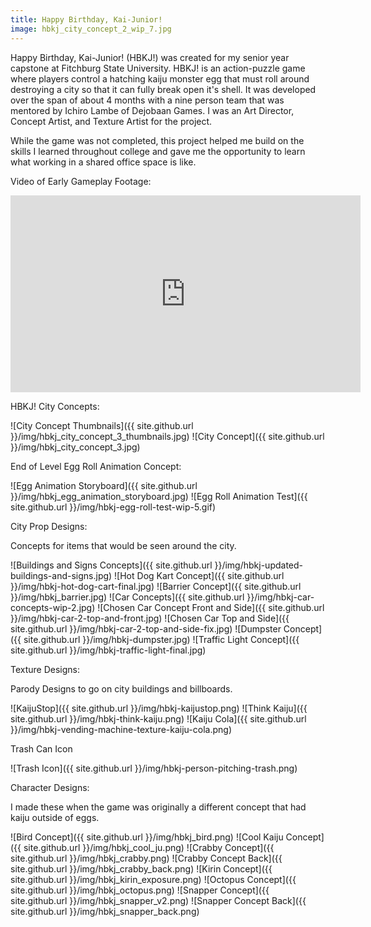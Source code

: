 ```yaml
---
title: Happy Birthday, Kai-Junior!
image: hbkj_city_concept_2_wip_7.jpg
---
```


Happy Birthday, Kai-Junior! (HBKJ!) was created for my senior year capstone at Fitchburg State University. HBKJ! is an action-puzzle game where players control a hatching kaiju monster egg that must roll around destroying a city so that it can fully break open it's shell. It was developed over the span of about 4 months with a nine person team that was mentored by Ichiro Lambe of Dejobaan Games. I was an Art Director, Concept Artist, and Texture Artist for the project.

While the game was not completed, this project helped me build on the skills I learned throughout college and gave me the opportunity to learn what working in a shared office space is like.

Video of Early Gameplay Footage:

<iframe width="560" height="315" src="https://www.youtube.com/embed/mgxDuZaSL1c" frameborder="0" allow="autoplay; encrypted-media" allowfullscreen></iframe>

HBKJ! City Concepts:

![City Concept Thumbnails]({{ site.github.url }}/img/hbkj_city_concept_3_thumbnails.jpg)
![City Concept]({{ site.github.url }}/img/hbkj_city_concept_3.jpg)

End of Level Egg Roll Animation Concept:

![Egg Animation Storyboard]({{ site.github.url }}/img/hbkj_egg_animation_storyboard.jpg)
![Egg Roll Animation Test]({{ site.github.url }}/img/hbkj-egg-roll-test-wip-5.gif)

City Prop Designs:

Concepts for items that would be seen around the city.

![Buildings and Signs Concepts]({{ site.github.url }}/img/hbkj-updated-buildings-and-signs.jpg)
![Hot Dog Kart Concept]({{ site.github.url }}/img/hbkj-hot-dog-cart-final.jpg)
![Barrier Concept]({{ site.github.url }}/img/hbkj_barrier.jpg)
![Car Concepts]({{ site.github.url }}/img/hbkj-car-concepts-wip-2.jpg)
![Chosen Car Concept Front and Side]({{ site.github.url }}/img/hbkj-car-2-top-and-front.jpg)
![Chosen Car Top and Side]({{ site.github.url }}/img/hbkj-car-2-top-and-side-fix.jpg)
![Dumpster Concept]({{ site.github.url }}/img/hbkj-dumpster.jpg)
![Traffic Light Concept]({{ site.github.url }}/img/hbkj-traffic-light-final.jpg)

Texture Designs:

Parody Designs to go on city buildings and billboards.

![KaijuStop]({{ site.github.url }}/img/hbkj-kaijustop.png)
![Think Kaiju]({{ site.github.url }}/img/hbkj-think-kaiju.png)
![Kaiju Cola]({{ site.github.url }}/img/hbkj-vending-machine-texture-kaiju-cola.png)

Trash Can Icon

![Trash Icon]({{ site.github.url }}/img/hbkj-person-pitching-trash.png)

Character Designs:

I made these when the game was originally a different concept that had kaiju outside of eggs.

![Bird Concept]({{ site.github.url }}/img/hbkj_bird.png)
![Cool Kaiju Concept]({{ site.github.url }}/img/hbkj_cool_ju.png)
![Crabby Concept]({{ site.github.url }}/img/hbkj_crabby.png)
![Crabby Concept Back]({{ site.github.url }}/img/hbkj_crabby_back.png)
![Kirin Concept]({{ site.github.url }}/img/hbkj_kirin_exposure.png)
![Octopus Concept]({{ site.github.url }}/img/hbkj_octopus.png)
![Snapper Concept]({{ site.github.url }}/img/hbkj_snapper_v2.png)
![Snapper Concept Back]({{ site.github.url }}/img/hbkj_snapper_back.png)
